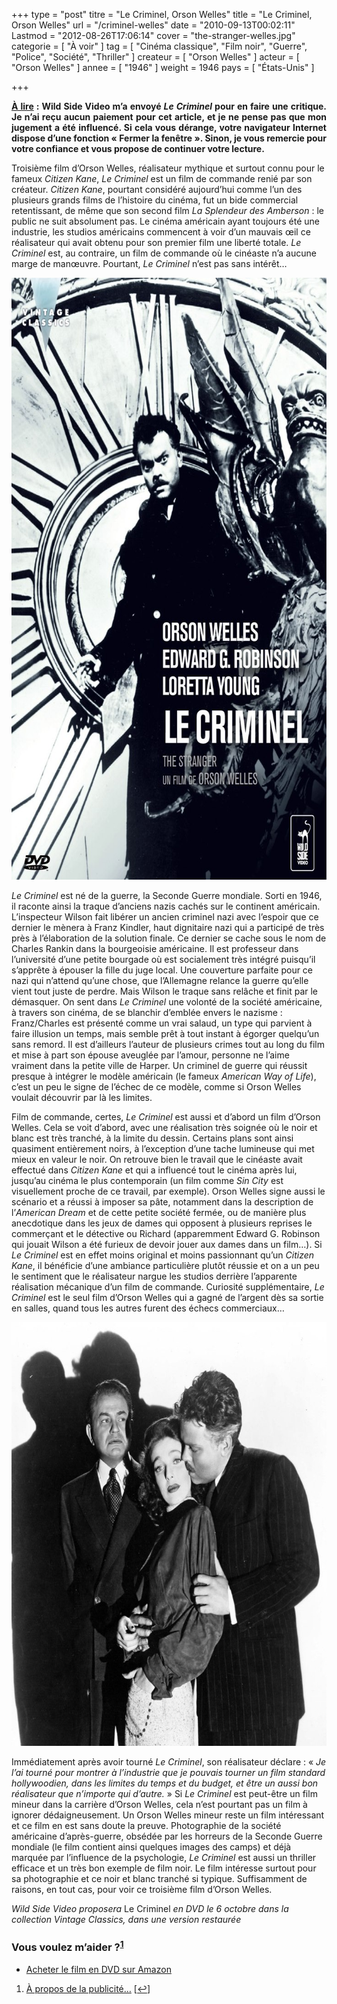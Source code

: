+++
type = "post"
titre = "Le Criminel, Orson Welles"
title = "Le Criminel, Orson Welles"
url = "/criminel-welles"
date = "2010-09-13T00:02:11"
Lastmod = "2012-08-26T17:06:14"
cover = "the-stranger-welles.jpg"
categorie = [ "À voir" ]
tag = [ "Cinéma classique", "Film noir", "Guerre", "Police", "Société", "Thriller" ]
createur = [ "Orson Welles" ]
acteur = [ "Orson Welles" ]
annee = [ "1946" ]
weight = 1946
pays = [ "États-Unis" ]

+++

<div id="avert" style="text-align: justify;"><strong><span style="text-decoration: underline;">À lire</span> : Wild Side Video m&rsquo;a envoyé <em>Le Criminel</em> pour en faire une critique. Je n’ai reçu aucun paiement pour cet article, et je ne pense pas que mon jugement a été influencé. Si cela vous dérange, votre navigateur Internet dispose d’une fonction « Fermer la fenêtre ». Sinon, je vous remercie pour votre confiance et vous propose de continuer votre lecture.</strong></div>
<p>Troisième film d&rsquo;Orson Welles, réalisateur mythique et surtout connu pour le fameux <em>Citizen Kane</em>, <em>Le Criminel</em> est un film de commande renié par son créateur. <em>Citizen Kane</em>, pourtant considéré aujourd&rsquo;hui comme l&rsquo;un des plusieurs grands films de l&rsquo;histoire du cinéma, fut un bide commercial retentissant, de même que son second film <em>La Splendeur des Amberson</em> : le public ne suit absolument pas. Le cinéma américain ayant toujours été une industrie, les studios américains commencent à voir d&rsquo;un mauvais œil ce réalisateur qui avait obtenu pour son premier film une liberté totale. <em>Le Criminel</em> est, au contraire, un film de commande où le cinéaste n&rsquo;a aucune marge de manœuvre. Pourtant, <em>Le Criminel</em> n&rsquo;est pas sans intérêt…</p>
<div style="text-align: center;"><a href="http://www.allocine.fr/film/fichefilm_gen_cfilm=4534.html"><img style="border: 0px initial initial;" src="criminel-orson-welles.jpg" border="0" alt="criminel-orson-welles.jpg" width="690" height="963" /></a></div>
<p><em>Le Criminel</em> est né de la guerre, la Seconde Guerre mondiale. Sorti en 1946, il raconte ainsi la traque d&rsquo;anciens nazis cachés sur le continent américain. L&rsquo;inspecteur Wilson fait libérer un ancien criminel nazi avec l&rsquo;espoir que ce dernier le mènera à Franz Kindler, haut dignitaire nazi qui a participé de très près à l&rsquo;élaboration de la solution finale. Ce dernier se cache sous le nom de Charles Rankin dans la bourgeoisie américaine. Il est professeur dans l&rsquo;université d&rsquo;une petite bourgade où est socialement très intégré puisqu&rsquo;il s&rsquo;apprête à épouser la fille du juge local. Une couverture parfaite pour ce nazi qui n&rsquo;attend qu&rsquo;une chose, que l&rsquo;Allemagne relance la guerre qu&rsquo;elle vient tout juste de perdre. Mais Wilson le traque sans relâche et finit par le démasquer. On sent dans <em>Le Criminel</em> une volonté de la société américaine, à travers son cinéma, de se blanchir d&rsquo;emblée envers le nazisme : Franz/Charles est présenté comme un vrai salaud, un type qui parvient à faire illusion un temps, mais semble prêt à tout instant à égorger quelqu&rsquo;un sans remord. Il est d&rsquo;ailleurs l&rsquo;auteur de plusieurs crimes tout au long du film et mise à part son épouse aveuglée par l&rsquo;amour, personne ne l&rsquo;aime vraiment dans la petite ville de Harper. Un criminel de guerre qui réussit presque à intégrer le modèle américain (le fameux <em>American Way of Life</em>), c&rsquo;est un peu le signe de l&rsquo;échec de ce modèle, comme si Orson Welles voulait découvrir par là les limites.</p>
<p>Film de commande, certes, <em>Le Criminel</em> est aussi et d&rsquo;abord un film d&rsquo;Orson Welles. Cela se voit d&rsquo;abord, avec une réalisation très soignée où le noir et blanc est très tranché, à la limite du dessin. Certains plans sont ainsi quasiment entièrement noirs, à l&rsquo;exception d&rsquo;une tache lumineuse qui met mieux en valeur le noir. On retrouve bien le travail que le cinéaste avait effectué dans <em>Citizen Kane</em> et qui a influencé tout le cinéma après lui, jusqu&rsquo;au cinéma le plus contemporain (un film comme <em>Sin City</em> est visuellement proche de ce travail, par exemple). Orson Welles signe aussi le scénario et a réussi à imposer sa pâte, notamment dans la description de l&rsquo;<em>American Dream</em> et de cette petite société fermée, ou de manière plus anecdotique dans les jeux de dames qui opposent à plusieurs reprises le commerçant et le détective ou Richard (apparemment Edward G. Robinson qui jouait Wilson a été furieux de devoir jouer aux dames dans un film…). Si <em>Le Criminel</em> est en effet moins original et moins passionnant qu&rsquo;un <em>Citizen Kane</em>, il bénéficie d&rsquo;une ambiance particulière plutôt réussie et on a un peu le sentiment que le réalisateur nargue les studios derrière l&rsquo;apparente réalisation mécanique d&rsquo;un film de commande. Curiosité supplémentaire, <em>Le Criminel</em> est le seul film d&rsquo;Orson Welles qui a gagné de l&rsquo;argent dès sa sortie en salles, quand tous les autres furent des échecs commerciaux…</p>
<div style="text-align: center;"><img class="aligncenter" src="criminel-welles.jpg" border="0" alt="criminel-welles.jpg" width="690" height="678" /></div>
<p>Immédiatement après avoir tourné <em>Le Criminel</em>, son réalisateur déclare : &laquo;&nbsp;<em>Je l&rsquo;ai tourné pour montrer à l&rsquo;industrie que je pouvais tourner un film standard hollywoodien, dans les limites du temps et du budget, et être un aussi bon réalisateur que n&rsquo;importe qui d&rsquo;autre.</em>&nbsp;&raquo; Si <em>Le Criminel</em> est peut-être un film mineur dans la carrière d&rsquo;Orson Welles, cela n&rsquo;est pourtant pas un film à ignorer dédaigneusement. Un Orson Welles mineur reste un film intéressant et ce film en est sans doute la preuve. Photographie de la société américaine d&rsquo;après-guerre, obsédée par les horreurs de la Seconde Guerre mondiale (le film contient ainsi quelques images des camps) et déjà marquée par l&rsquo;influence de la psychologie, <em>Le Criminel</em> est aussi un thriller efficace et un très bon exemple de film noir. Le film intéresse surtout pour sa photographie et ce noir et blanc tranché si typique. Suffisamment de raisons, en tout cas, pour voir ce troisième film d&rsquo;Orson Welles.</p>
<p><em>Wild Side Video proposera</em> Le Criminel <em> en DVD le 6 octobre dans la collection Vintage Classics, dans une version restaurée</em></p>
<div class="amazon">
<h3>Vous voulez m&rsquo;aider ?<sup><a href="#footnote_0_4033" id="identifier_0_4033" class="footnote-link footnote-identifier-link" title="&Agrave; propos de la publicit&eacute;&hellip;">1</a></sup></h3>
<ul>
<li><a href="http://www.amazon.fr/gp/product/B006LNA9YC/ref=as_li_ss_tl?ie=UTF8&tag=leblogdenic07-21&linkCode=as2&camp=1642&creative=19458&creativeASIN=B006LNA9YC">Acheter le film en DVD sur Amazon</a></li>
</ul>
</div>
<ol class="footnotes"><li id="footnote_0_4033" class="footnote"><a href="/soutien/">À propos de la publicité…</a> [<a href="#identifier_0_4033" class="footnote-link footnote-back-link">&#8617;</a>]</li></ol>
